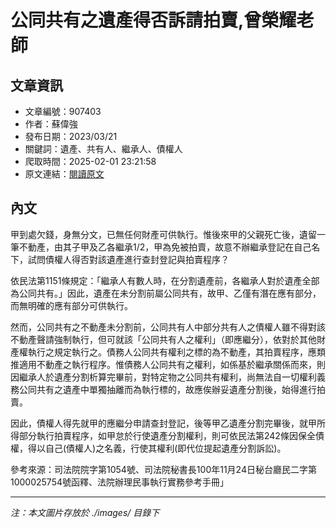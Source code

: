 # 公同共有之遺產得否訴請拍賣,曾榮耀老師

## 文章資訊
- 文章編號：907403
- 作者：蘇偉強
- 發布日期：2023/03/21
- 關鍵詞：遺產、共有人、繼承人、債權人
- 爬取時間：2025-02-01 23:21:58
- 原文連結：[閱讀原文](https://real-estate.get.com.tw/Columns/detail.aspx?no=907403)

## 內文


甲到處欠錢，身無分文，已無任何財產可供執行。惟後來甲的父親死亡後，遺留一筆不動產，由其子甲及乙各繼承1/2，甲為免被拍賣，故意不辦繼承登記在自己名下，試問債權人得否對該遺產進行查封登記與拍賣程序？


依民法第1151條規定：「繼承人有數人時，在分割遺產前，各繼承人對於遺產全部為公同共有。」因此，遺產在未分割前屬公同共有，故甲、乙僅有潛在應有部分，而無明確的應有部分可供執行。


然而，公同共有之不動產未分割前，公同共有人中部分共有人之債權人雖不得對該不動產聲請強制執行，但可就該「公同共有人之權利」（即應繼分），依對於其他財產權執行之規定執行之。債務人公同共有權利之標的為不動產，其拍賣程序，應類推適用不動產之執行程序。惟債務人公同共有之權利，如係基於繼承關係而來，則因繼承人於遺產分割析算完畢前，對特定物之公同共有權利，尚無法自一切權利義務公同共有之遺產中單獨抽離而為執行標的，故應俟辦妥遺產分割後，始得進行拍賣。


因此，債權人得先就甲的應繼分申請查封登記，後等甲乙遺產分割完畢後，就甲所得部分執行拍賣程序，如甲怠於行使遺產分割權利，則可依民法第242條因保全債權，得以自己(債權人)之名義，行使其權利(即代位提起遺產分割訴訟)。


參考來源：司法院院字第1054號、司法院秘書長100年11月24日秘台廳民二字第1000025754號函釋、法院辦理民事執行實務參考手冊」

---
*注：本文圖片存放於 ./images/ 目錄下*
